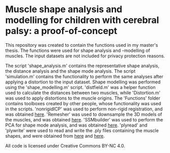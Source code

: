 # Muscle shape analysis and modelling for children with cerebral palsy: a proof-of-concept
This repository was created to contain the functions used in my master's thesis. The functions were used for shape analysis and -modelling of muscles. The input datasets are not included for privacy protection reasons.

The script 'shape_analysis.m' contains the representative shape analysis, the distance analysis and the shape mode analysis. The script 'simulation.m' contains the functionality to perform the same analyses after applying a distortion to the input dataset. Shape modelling was performed using the 'shape_modelling.m' script. 'distfield.m' was a helper function used to calculate the distances between two muscles, while 'Distortion.m' was used to apply distortions to the muscle origins. The 'Functions' folder contains toolboxes created by other people, whose functionality was used in the scripts. 'nonrigidICP' was used to perform non-rigid registration, and was obtained [here](https://www.mathworks.com/matlabcentral/fileexchange/41396-nonrigidicp). 'Remesher' was used to downsample the 3D models of the muscles, and was obtained [here](https://www.mathworks.com/matlabcentral/fileexchange/49691-patch-remesher). 'SSMbuilder' was used to perform the PCA for shape mode analysis, and was obtained [here](https://www.mathworks.com/matlabcentral/fileexchange/49940-shape-model-builder). 'plyread' and 'plywrite' were used to read and write the .ply files containing the muscle shapes, and were obtained from [here](https://github.com/markeroon/matlab-computer-vision-routines/tree/master/file_management) and [here](https://www.mathworks.com/matlabcentral/fileexchange/55171-plywrite).

All code is licensed under Creative Commons BY-NC 4.0.
